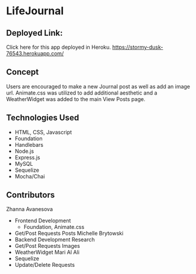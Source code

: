 # LifeJournal

## Deployed Link:
Click here for this app deployed in Heroku.
https://stormy-dusk-76543.herokuapp.com/

## Concept
Users are encouraged to make a new Journal post as well as add an image url. Animate.css was utilized to add additional aesthetic and a WeatherWidget was added to the main View Posts page.

## Technologies Used
* HTML, CSS, Javascript
* Foundation
* Handlebars
* Node.js
* Express.js
* MySQL
* Sequelize
* Mocha/Chai

## Contributors
Zhanna Avanesova
  * Frontend Development
    * Foundation, Animate.css
  * Get/Post Requests Posts
Michelle Brytowski
  * Backend Development Research
  * Get/Post Requests Images
  * WeatherWidget
Mari Al Ali
  * Sequelize
  * Update/Delete Requests

